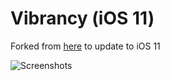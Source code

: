 # Vibrancy (iOS 11)
Forked from [here](https://github.com/NeinZedd9/Vibrancy-iOS-10-) to update to iOS 11

![Screenshots](https://cdn.discordapp.com/attachments/437307457149337610/490343276197576707/image0.jpg)
